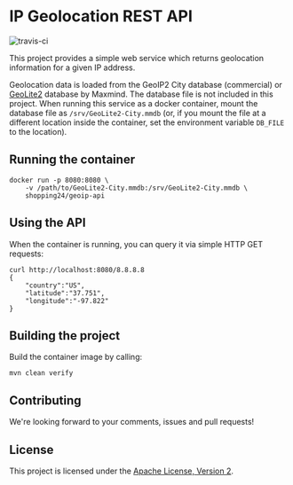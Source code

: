 # IP Geolocation REST API
![travis-ci](https://travis-ci.org/shopping24/geoip-dbip-rest-api.svg)

This project provides a simple web service which returns geolocation information for a given IP address.

Geolocation data is loaded from the GeoIP2 City database (commercial) or
[GeoLite2](https://dev.maxmind.com/geoip/geoip2/geolite2/) database by Maxmind. The database file is not included in
this project. When running this service as a docker container, mount the database file as `/srv/GeoLite2-City.mmdb`
(or, if you mount the file at a different location inside the container, set the environment variable `DB_FILE` to the
location).

## Running the container

    docker run -p 8080:8080 \
        -v /path/to/GeoLite2-City.mmdb:/srv/GeoLite2-City.mmdb \
        shopping24/geoip-api

## Using the API

When the container is running, you can query it via simple HTTP GET requests:

    curl http://localhost:8080/8.8.8.8
    {
        "country":"US",
        "latitude":"37.751",
        "longitude":"-97.822"
    }

## Building the project

Build the container image by calling:

    mvn clean verify

## Contributing

We're looking forward to your comments, issues and pull requests!

## License

This project is licensed under the [Apache License, Version 2](http://www.apache.org/licenses/LICENSE-2.0.html).
